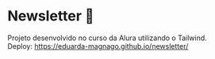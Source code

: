 # Newsletter 📰
Projeto desenvolvido no curso da Alura utilizando o Tailwind.<br>
Deploy: https://eduarda-magnago.github.io/newsletter/
